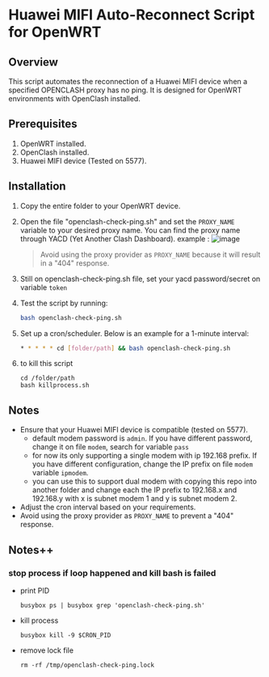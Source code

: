 # Huawei MIFI Auto-Reconnect Script for OpenWRT

## Overview

This script automates the reconnection of a Huawei MIFI device when a specified OPENCLASH proxy has no ping. It is designed for OpenWRT environments with OpenClash installed.

## Prerequisites

1. OpenWRT installed.
2. OpenClash installed.
3. Huawei MIFI device (Tested on 5577).

## Installation

1. Copy the entire folder to your OpenWRT device.
2. Open the file "openclash-check-ping.sh" and set the `PROXY_NAME` variable to your desired proxy name. You can find the proxy name through YACD (Yet Another Clash Dashboard).
   example :
   ![image](https://github.com/akzn/mifi-ip-hunter/assets/40191741/327dee05-a504-4717-80c1-bf1abe6cd258)


   > Avoid using the proxy provider as `PROXY_NAME` because it will result in a "404" response.
3. Still on openclash-check-ping.sh file, set your yacd password/secret on variable `token`
4. Test the script by running:
   ```bash
   bash openclash-check-ping.sh
   ```
5. Set up a cron/scheduler. Below is an example for a 1-minute interval:
   ```bash
   * * * * * cd [folder/path] && bash openclash-check-ping.sh
   ```
6. to kill this script 
   ```
   cd /folder/path 
   bash killprocess.sh
   ```

## Notes

- Ensure that your Huawei MIFI device is compatible (tested on 5577).
  - default modem password is `admin`. If you have different password, change it on file `modem`, search for variable `pass` 
  - for now its only supporting a single modem with ip 192.168 prefix. If you have different configuration, change the IP prefix on file `modem` variable `ipmodem`.
  - you can use this to support dual modem with copying this repo into another folder and change each the IP prefix to 192.168.x and 192.168.y with x is subnet modem 1 and y is subnet modem 2.
- Adjust the cron interval based on your requirements.
- Avoid using the proxy provider as `PROXY_NAME` to prevent a "404" response.

## Notes++
### stop process if loop happened and kill bash is failed
- print PID
  ```
  busybox ps | busybox grep 'openclash-check-ping.sh'
  ```
- kill process
  ```
  busybox kill -9 $CRON_PID
  ```
- remove lock file
  ```
  rm -rf /tmp/openclash-check-ping.lock
  ```
